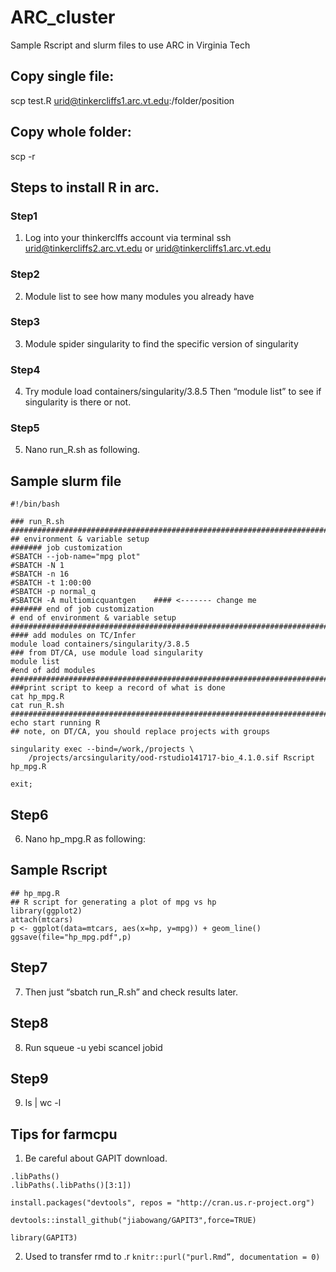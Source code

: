 # ARC_cluster
Sample Rscript and slurm files to use ARC in Virginia Tech



## Copy single file:
scp test.R urid@tinkercliffs1.arc.vt.edu:/folder/position

## Copy whole folder: 
scp -r


## Steps to install R in arc.
### Step1
1. Log into your thinkerclffs account via terminal 
	ssh urid@tinkercliffs2.arc.vt.edu or
 	urid@tinkercliffs1.arc.vt.edu
### Step2
2. Module list 
	to see how many modules you already have
### Step3
3. Module spider singularity 
	to find the specific version of singularity
### Step4
4. Try module load containers/singularity/3.8.5 
	Then “module list” to see if singularity is there or not.
### Step5
5. Nano run_R.sh as following.

## Sample slurm file
```
#!/bin/bash

### run_R.sh
###########################################################################
## environment & variable setup
####### job customization
#SBATCH --job-name="mpg plot"
#SBATCH -N 1
#SBATCH -n 16
#SBATCH -t 1:00:00
#SBATCH -p normal_q
#SBATCH -A multiomicquantgen    #### <------- change me
####### end of job customization
# end of environment & variable setup
###########################################################################
#### add modules on TC/Infer
module load containers/singularity/3.8.5
### from DT/CA, use module load singularity
module list
#end of add modules
###########################################################################
###print script to keep a record of what is done
cat hp_mpg.R
cat run_R.sh
###########################################################################
echo start running R
## note, on DT/CA, you should replace projects with groups

singularity exec --bind=/work,/projects \
    /projects/arcsingularity/ood-rstudio141717-bio_4.1.0.sif Rscript hp_mpg.R

exit;
```

## Step6
6. Nano hp_mpg.R as following:

## Sample Rscript
```
## hp_mpg.R
## R script for generating a plot of mpg vs hp
library(ggplot2)
attach(mtcars)
p <- ggplot(data=mtcars, aes(x=hp, y=mpg)) + geom_line()
ggsave(file="hp_mpg.pdf",p)
```

## Step7
7. Then just “sbatch run_R.sh” and check results later.

## Step8
8. Run squeue -u yebi
scancel jobid

## Step9
9. ls | wc -l



## Tips for farmcpu

1. Be careful about GAPIT download.
```
.libPaths()
.libPaths(.libPaths()[3:1])

install.packages("devtools", repos = "http://cran.us.r-project.org")

devtools::install_github("jiabowang/GAPIT3",force=TRUE)

library(GAPIT3)
```

2. Used to transfer rmd to .r
`knitr::purl("purl.Rmd”, documentation = 0)`
